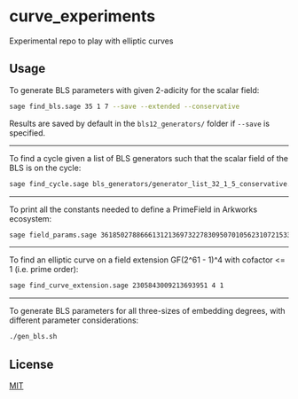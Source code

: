 # curve_experiments

Experimental repo to play with elliptic curves

## Usage

To generate BLS parameters with given 2-adicity for the scalar field:
```bash
sage find_bls.sage 35 1 7 --save --extended --conservative
```
Results are saved by default in the `bls12_generators/` folder if `--save` is specified.

---

To find a cycle given a list of BLS generators such that
the scalar field of the BLS is on the cycle:
```bash
sage find_cycle.sage bls_generators/generator_list_32_1_5_conservative.csv
```

---

To print all the constants needed to define a PrimeField in Arkworks ecosystem:
```bash
sage field_params.sage 3618502788666131213697322783095070105623107215331596699973092056135872020481
```

---

To find an elliptic curve on a field extension GF(2^61 - 1)^4 with cofactor <= 1 (i.e. prime order):
```bash
sage find_curve_extension.sage 2305843009213693951 4 1
```

---

To generate BLS parameters for all three-sizes of embedding degrees, with different parameter considerations:
```bash
./gen_bls.sh
```

## License
[MIT](https://choosealicense.com/licenses/mit/)